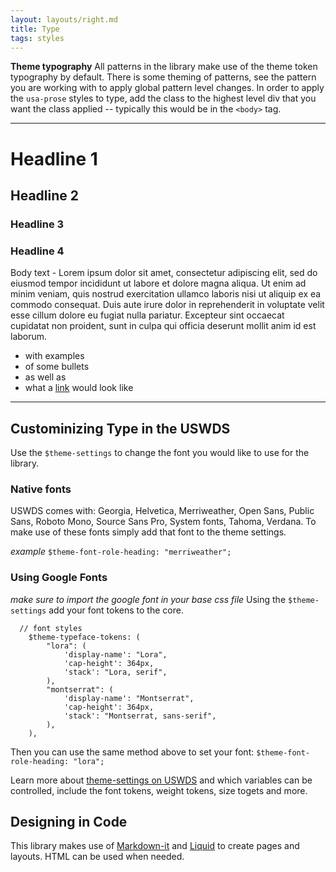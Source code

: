 ```yaml
---
layout: layouts/right.md
title: Type
tags: styles
---
```



<div class="usa-prose">

**Theme typography**
All patterns in the library make use of the theme token typography by default. There is some theming of patterns, see the pattern you are working with to apply global pattern level changes. In order to apply the `usa-prose` styles to type, add the class to the highest level div that you want the class applied -- typically this would be in the `<body>` tag.

---
# Headline 1

## Headline 2

### Headline 3

### Headline 4
Body text - Lorem ipsum dolor sit amet, consectetur adipiscing elit, sed do eiusmod tempor incididunt ut labore et dolore magna aliqua. Ut enim ad minim veniam, quis nostrud exercitation ullamco laboris nisi ut aliquip ex ea commodo consequat. Duis aute irure dolor in reprehenderit in voluptate velit esse cillum dolore eu fugiat nulla pariatur. Excepteur sint occaecat cupidatat non proident, sunt in culpa qui officia deserunt mollit anim id est laborum.

- with examples
- of some bullets
- as well as
- what a [link](/) would look like

---

## Custominizing Type in the USWDS
Use the `$theme-settings` to change the font you would like to use for the library. 
### Native fonts
USWDS comes with: Georgia, Helvetica, Merriweather, Open Sans, Public Sans, Roboto Mono, Source Sans Pro, System fonts, Tahoma, Verdana. To make use of these fonts simply add that font to the theme settings.

_example_
`$theme-font-role-heading: "merriweather";`

### Using Google Fonts
_make sure to import the google font in your base css file_
Using the `$theme-settings` add your font tokens to the core.

```
  // font styles
    $theme-typeface-tokens: (
        "lora": (
            'display-name': "Lora", 
            'cap-height': 364px,
            'stack': "Lora, serif",
        ),
        "montserrat": (
            'display-name': "Montserrat", 
            'cap-height': 364px,
            'stack': "Montserrat, sans-serif",
        ),
    ),
```

Then you can use the same method above to set your font: `$theme-font-role-heading: "lora";`

Learn more about [theme-settings on USWDS](https://designsystem.digital.gov/documentation/settings/#typography-settings) and which variables can be controlled, include the font tokens, weight tokens, size togets and more.

## Designing in Code
This library makes use of [Markdown-it](https://markdown-it.github.io/) and [Liquid](/https://cloudcannon.com/cheat-sheets/jekyll/) to create pages and layouts. HTML can be used when needed.

</div>